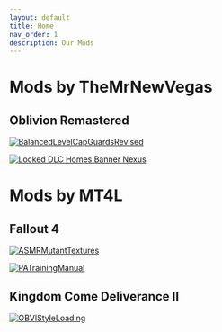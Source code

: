 ```yaml
---
layout: default
title: Home
nav_order: 1
description: Our Mods
---
```


# Mods by TheMrNewVegas

## Oblivion Remastered

[![BalancedLevelCapGuardsRevised](https://github.com/user-attachments/assets/090b263e-f78d-4386-8fd0-1d41aa6bf4de)](https://www.nexusmods.com/oblivionremastered/mods/4008)

[![Locked DLC Homes Banner Nexus](https://github.com/user-attachments/assets/b3c18827-aea9-463d-9902-42ce2d07c071)](https://www.nexusmods.com/oblivionremastered/mods/4263?tab=description)


# Mods by MT4L

## Fallout 4

[![ASMRMutantTextures](https://raw.githubusercontent.com/TheMrNewVegas/TheMrNewVegas.github.io/refs/heads/main/Resources/capcom/94181-1748902728-2027523236%20(1).png)](https://www.nexusmods.com/fallout4/mods/94181)

[![PATrainingManual](https://raw.githubusercontent.com/TheMrNewVegas/TheMrNewVegas.github.io/refs/heads/main/Resources/capcom/Photo87.png)](https://www.nexusmods.com/fallout4/mods/94027)

## Kingdom Come Deliverance II

[![OBVlStyleLoading](https://raw.githubusercontent.com/TheMrNewVegas/TheMrNewVegas.github.io/refs/heads/main/Resources/capcom/633-1739755171-2039150839%20(1).png)](https://www.nexusmods.com/kingdomcomedeliverance2/mods/633)

